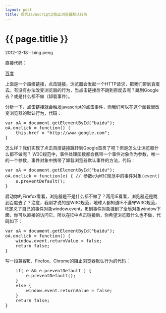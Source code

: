 ```yaml
---
layout: post
title: 现代Javascript之阻止浏览器默认行为
---
```


{{ page.titlie }}
=================

<p class="meta">2012-12-18 - bing.peng</p>

直接代码：

<pre class="brush:html">
<a id="baidu" href="http://www.baidu.com">百度</a>
</pre>

上面是一个超级链接，点击链接，浏览器会发起一个HTTP请求，把我们带到百度去。有没有办法改变浏览器的行为，当点击链接后不跳到百度去呢？跳到Google去？或是什么都不做（卸载事件）。

分析一下，点击链接就会触发javascript的点击事件，而我们可以在这个函数里改变浏览器的默认行为，代码：

<pre class="brush:js">
var oA = document.getElementById("baidu");
oA.onclick = function() {
    this.href = "http://www.google.com";
}
</pre>

怎么样？我们实现了点击百度链接跳转到Google首页了吧？但是怎么让浏览器什么都不做呢？
W3C规范中，事件处理函数都会携带一个事件对象作为参数，唯一的一个参数，事件对象中携带了卸载浏览器默认事件的方法，代码：

<pre class="brush:js">
var oA = document.getElementById("baidu");
oA.onclick = function(e) { // 参数e为W3C规范中的事件对象(event)
    e.preventDefault(); 
}
</pre>

启动你的Firefox看看，浏览器是不是什么都不做了？再用IE看看，浏览器还是跳到百度去了？注意，我刚才说的是W3C规范，地球人都知道IE不遵守W3C规范，IE定义了自己的事件对象window.event，IE到事件对象挂到了全局对象window下面，你可以直接的访问它，所以在IE中点击链接后，你希望浏览器什么也不做，代码如下：

<pre class="brush:js">
var oA = document.getElementById("baidu");
oA.onclick = function() { 
    window.event.returnValue = false;
    return false;
}
</pre>

写一段兼容IE、Firefox、Chrome的阻止浏览器默认行为的代码：

<pre class="brush:js">
    if( e && e.preventDefault ) {
        e.preventDefault();
    }
    else {
        window.event.returnValue = false;
    }
    return false;
}
</pre>

